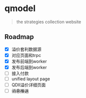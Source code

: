 # qmodel
> the strategies collection website
## Roadmap
- [x] 溢价套利数据源
- [x] 对应页面和trpc
- [x] 发布前端到worker
- [x] 发布后端到worker
- [ ] 接入付款
- [ ] unified layout page
- [ ] QDII溢价详细页面
- [ ] ~~消息推送~~
